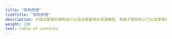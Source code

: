 ```yaml
---
title: "架构原理"
linkTitle: "架构原理"
description: 介绍北极星的架构设计以及北极星相关资源模型，有助于更好的入门以及使用北极星
weight: 300
test: table-of-contents
---
```

